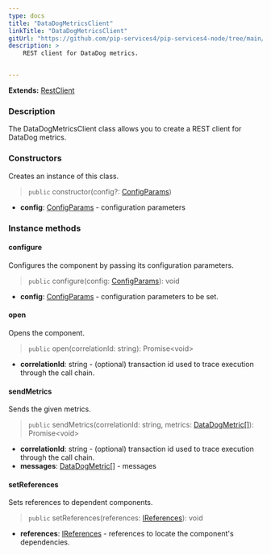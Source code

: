 ```yaml
---
type: docs
title: "DataDogMetricsClient"
linkTitle: "DataDogMetricsClient"
gitUrl: "https://github.com/pip-services4/pip-services4-node/tree/main/pip-services4-datadog-node"
description: >
    REST client for DataDog metrics.


---
```


**Extends:** [RestClient](../../../rpc/clients/rest_client)

### Description

The DataDogMetricsClient class allows you to create a REST client for DataDog metrics.



### Constructors
Creates an instance of this class.

> `public` constructor(config?: [ConfigParams](../../../commons/config/config_params))

- **config**: [ConfigParams](../../../commons/config/config_params) - configuration parameters


### Instance methods

#### configure
Configures the component by passing its configuration parameters. 

> `public` configure(config: [ConfigParams](../../../commons/config/config_params)): void

- **config**: [ConfigParams](../../../commons/config/config_params) - configuration parameters to be set.

#### open
Opens the component.

> `public` open(correlationId: string): Promise\<void\>

- **correlationId**: string - (optional) transaction id used to trace execution through the call chain.

#### sendMetrics
Sends the given metrics.

> `public` sendMetrics(correlationId: string, metrics: [DataDogMetric[]](../datadog_metric)): Promise\<void\>

- **correlationId**: string - (optional) transaction id used to trace execution through the call chain.
- **messages**: [DataDogMetric[]](../datadog_metric) - messages

#### setReferences
Sets references to dependent components.

> `public` setReferences(references: [IReferences](../../../commons/refer/ireferences)): void

- **references**: [IReferences](../../../commons/refer/ireferences) - references to locate the component's dependencies.
